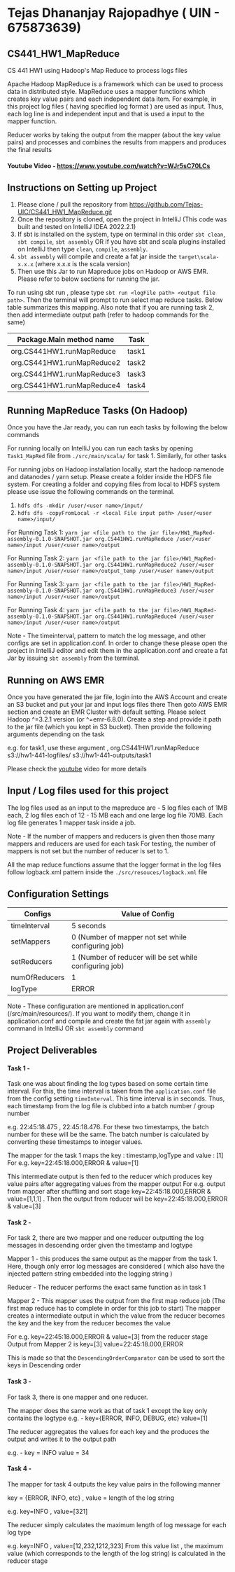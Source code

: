 # Tejas Dhananjay Rajopadhye ( UIN - 675873639)

## CS441_HW1_MapReduce
CS 441 HW1 using Hadoop's Map Reduce to process logs files 

Apache Hadoop MapReduce is a framework which can be used to process data in distributed style. MapReduce uses a mapper functions which 
creates key value pairs and each independent data item. For example, in this project log files ( having specified log format ) are
used as input. Thus, each log line is and independent input and that is used a input to the mapper function. 

Reducer works by taking the output from the mapper (about the key value pairs) and processes and combines the results from mappers and produces the final results

#### Youtube Video - https://www.youtube.com/watch?v=WJr5sC70LCs

## Instructions on Setting up Project

1. Please clone / pull the repository from https://github.com/Tejas-UIC/CS441_HW1_MapReduce.git
2. Once the repository is cloned, open the project in IntelliJ (This code was built and tested on IntelliJ IDEA 2022.2.1)
3. If sbt is installed on the system, type on terminal in this order `sbt clean`, `sbt compile`, `sbt assembly` OR if you have sbt and scala plugins installed on IntelliJ then type `clean`, `compile`, `assembly`.
4. `sbt assembly` will compile and create a fat jar inside the `target\scala-x.x.x` (where x.x.x is the scala version)
5. Then use this Jar to run Mapreduce jobs on Hadoop or AWS EMR. Please refer to below sections for running the jar.

To run using sbt run , please type `sbt run <logFile path> <output file path>`. Then the terminal will prompt to run select map reduce tasks. Below table summarizes this mapping.
Also note that if you are running task 2, then add intermediate output path (refer to hadoop commands for the same)

| Package.Main method name | Task  |
|--------------------------|-------|
| org.CS441HW1.runMapReduce | task1 |
| org.CS441HW1.runMapReduce2 | task2 |
| org.CS441HW1.runMapReduce3 | task3 |
| org.CS441HW1.runMapReduce4 | task4 |


## Running MapReduce Tasks (On Hadoop)

Once you have the Jar ready, you can run each tasks by following the below commands

For running locally on IntelliJ you can run each tasks by opening `Task1_MapRed` file from `./src/main/scala/` for task 1. Similarly, for other tasks

For running jobs on Hadoop installation locally, start the hadoop namenode and datanodes / yarn setup. Please create a folder inside the HDFS file system. For creating a folder and copying files from local to HDFS system please use issue the following commands on the terminal.
1. `hdfs dfs -mkdir /user/<user name>/input/`
2. `hdfs dfs -copyFromLocal -r <local File input path> /user/<user name>/input/`

For Running Task 1: 
`yarn jar <file path to the jar file>/HW1_MapRed-assembly-0.1.0-SNAPSHOT.jar org.CS441HW1.runMapReduce /user/<user name>/input /user/<user name>/output`

For Running Task 2:
`yarn jar <file path to the jar file>/HW1_MapRed-assembly-0.1.0-SNAPSHOT.jar org.CS441HW1.runMapReduce2 /user/<user name>/input /user/<user name>/output_temp /user/<user name>/output`

For Running Task 3:
`yarn jar <file path to the jar file>/HW1_MapRed-assembly-0.1.0-SNAPSHOT.jar org.CS441HW1.runMapReduce3 /user/<user name>/input /user/<user name>/output`

For Running Task 4:
`yarn jar <file path to the jar file>/HW1_MapRed-assembly-0.1.0-SNAPSHOT.jar org.CS441HW1.runMapReduce4 /user/<user name>/input /user/<user name>/output`


Note - The timeinterval, pattern to match the log message, and other configs are set in application.conf. In order to change these please open the project in IntelliJ editor and edit them in the application.conf and create a fat Jar by issuing `sbt assembly` from the terminal.

## Running on AWS EMR 

Once you have generated the jar file, login into the AWS Account and create an S3 bucket and put your jar and input logs files there
Then goto AWS EMR section and create an EMR Cluster with default setting. Please select Hadoop ^=3.2.1 version (or ^=emr-6.8.0).
Create a step and provide it path to the jar file (which you kept in S3 bucket). Then provide the following arguments depending on the task

e.g. for task1, use these argument , org.CS441HW1.runMapReduce s3://hw1-441-logfiles/ s3://hw1-441-outputs/task1

Please check the [youtube](https://www.youtube.com/watch?v=WJr5sC70LCs) video for more details

## Input / Log files used for this project

The log files used as an input to the mapreduce are - 
5 log files each of 1MB each, 2 log files each of 12 - 15 MB each and one large log file 70MB.
Each log file generates 1 mapper task inside a job. 

Note - If the number of mappers and reducers is given then those many mappers and reducers are used for each task
For testing, the number of mappers is not set but the number of reducer is set to 1.

All the map reduce functions assume that the logger format in the log files follow logback.xml pattern inside the `./src/resouces/logback.xml` file

## Configuration Settings 

| Configs       | Value of Config                                       |
|---------------|-------------------------------------------|
| timeInterval  | 5 seconds                                             |
| setMappers    | 0 (Number of mapper not set while configuring job)    |
| setReducers   | 1 (Number of reducer will be set while configuring job) |
| numOfReducers | 1                                                     |
| logType       | ERROR                                                 |

Note - These configuration are mentioned in application.conf (/src/main/resources/). If you want to modify them, change it in application.conf and compile and create the fat jar again with `assembly` command in IntelliJ OR `sbt assembly` command 

## Project Deliverables 

#### Task 1 - 

Task one was about finding the log types based on some certain time interval. For this, the time interval is taken
from the `application.conf` file from the config setting `timeInterval`. This time interval is in seconds. 
Thus, each timestamp from the log file is clubbed into a batch number / group number 

e.g. 22:45:18.475 , 22:45:18.476. For these two timestamps, the batch number for these will be the same. The batch 
number is calculated by converting these timestamps to integer values. 

The mapper for the task 1 maps the key : timestamp,logType and value : [1]
For e.g. key=22:45:18.000,ERROR & value=[1]

This intermediate output is then fed to the reducer which produces key value pairs after aggregating values from the mapper output
For e.g. output from mapper after shuffling and sort stage key=22:45:18.000,ERROR & value=[1,1,1] . Then the output from reducer will be
key=22:45:18.000,ERROR & value=[3]

#### Task 2 - 

For task 2, there are two mapper and one reducer outputting the log messages in descending order given the timestamp and logtype

Mapper 1 - this produces the same output as the mapper from the task 1. Here, though only error log messages are considered ( which also have the injected pattern string embedded into the logging string )

Reducer - The reducer performs the exact same function as in task 1

Mapper 2 - This mapper uses the output from the first map reduce job (The first map reduce has to complete in order for this job to start)
The mapper creates a intermediate output in which the value from the reducer becomes the key and the key from the reducer becomes the value

For e.g. key=22:45:18.000,ERROR & value=[3] from the reducer stage 
Output from Mapper 2 is key=[3] value=22:45:18.000,ERROR

This is made so that the `DescendingOrderComparator` can be used to sort the keys in Descending order 

#### Task 3 -

For task 3, there is one mapper and one reducer.

The mapper does the same work as that of task 1 except the key only contains the logtype 
e.g. - key={ERROR, INFO, DEBUG, etc} value=[1]

The reducer aggregates the values for each key and the produces the output and writes it to the output path

e.g. - 
key = INFO value = 34

#### Task 4 - 

The mapper for task 4 outputs the key value pairs in the following manner 

key = {ERROR, INFO, etc} , value = length of the log string

e.g. key=INFO , value=[321]

The reducer simply calculates the maximum length of log message for each log type

e.g. key=INFO , value=[12,232,1212,323] 
From this value list , the maximum value (which corresponds to the length of the log string) is calculated in the reducer stage




